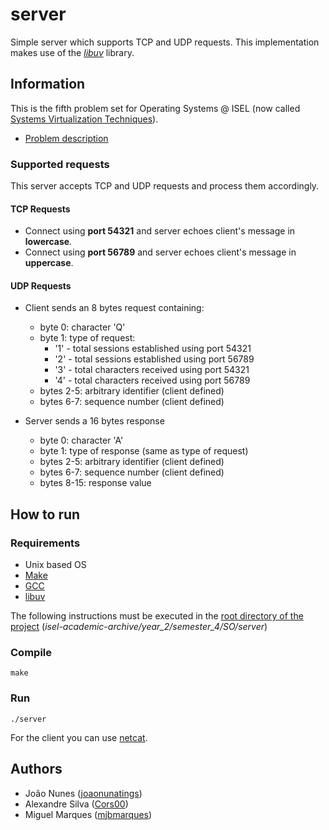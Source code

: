 # server

Simple server which supports TCP and UDP requests. This implementation makes use of the [_libuv_](https://libuv.org/) library.

## Information

This is the fifth problem set for Operating Systems @ ISEL (now called [Systems Virtualization Techniques](https://www.isel.pt/en/leic/systems-virtualization-techniques)).

- [Problem description](docs/problem-description.pdf)

### Supported requests
This server accepts TCP and UDP requests and process them accordingly.

#### TCP Requests
- Connect using **port 54321** and server echoes client's message in **lowercase**.
- Connect using **port 56789** and server echoes client's message in **uppercase**.

#### UDP Requests
- Client sends an 8 bytes request containing:
  - byte 0: character 'Q'
  - byte 1: type of request:
    - '1' - total sessions established using port 54321
    - '2' - total sessions established using port 56789
    - '3' - total characters received using port 54321
    - '4' - total characters received using port 56789
  - bytes 2-5: arbitrary identifier (client defined)
  - bytes 6-7: sequence number (client defined)

- Server sends a 16 bytes response
  - byte 0: character 'A'
  - byte 1: type of response (same as type of request)
  - bytes 2-5: arbitrary identifier (client defined)
  - bytes 6-7: sequence number (client defined)
  - bytes 8-15: response value

## How to run

### Requirements
- Unix based OS
- [Make](https://www.gnu.org/software/make/)
- [GCC](https://gcc.gnu.org/)
- [libuv](https://libuv.org/)

The following instructions must be executed in the [root directory of the project](./) (_isel-academic-archive/year_2/semester_4/SO/server_)

### Compile
`make`

### Run
`./server`

For the client you can use [netcat](https://netcat.sourceforge.net/).

## Authors
- João Nunes ([joaonunatings](https://github.com/joaonunatings))
- Alexandre Silva ([Cors00](https://github.com/Cors00))
- Miguel Marques ([mjbmarques](https://github.com/mjbmarques))